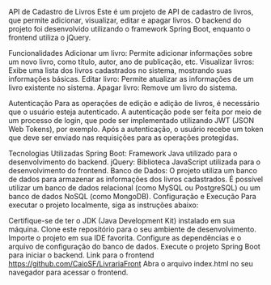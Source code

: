 API de Cadastro de Livros
Este é um projeto de API de cadastro de livros, que permite adicionar, visualizar, editar e apagar livros. O backend do projeto foi desenvolvido utilizando o framework Spring Boot, enquanto o frontend utiliza o jQuery.

Funcionalidades
Adicionar um livro: Permite adicionar informações sobre um novo livro, como título, autor, ano de publicação, etc.
Visualizar livros: Exibe uma lista dos livros cadastrados no sistema, mostrando suas informações básicas.
Editar livro: Permite atualizar as informações de um livro existente no sistema.
Apagar livro: Remove um livro do sistema.



Autenticação
Para as operações de edição e adição de livros, é necessário que o usuário esteja autenticado. A autenticação pode ser feita por meio de um processo de login, que pode ser implementado utilizando JWT (JSON Web Tokens), por exemplo. Após a autenticação, o usuário recebe um token que deve ser enviado nas requisições para as operações protegidas.


Tecnologias Utilizadas
Spring Boot: Framework Java utilizado para o desenvolvimento do backend.
jQuery: Biblioteca JavaScript utilizada para o desenvolvimento do frontend.
Banco de Dados: O projeto utiliza um banco de dados para armazenar as informações dos livros cadastrados. É possível utilizar um banco de dados relacional (como MySQL ou PostgreSQL) ou um banco de dados NoSQL (como MongoDB).
Configuração e Execução
Para executar o projeto localmente, siga as instruções abaixo:

Certifique-se de ter o JDK (Java Development Kit) instalado em sua máquina.
Clone este repositório para o seu ambiente de desenvolvimento.
Importe o projeto em sua IDE favorita.
Configure as dependências e o arquivo de configuração do banco de dados.
Execute o projeto Spring Boot para iniciar o backend.
Link para o frontend https://github.com/CaioSF/LivrariaFront
Abra o arquivo index.html no seu navegador para acessar o frontend.
